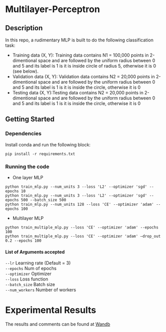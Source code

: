 # Multilayer-Perceptron


## Description

In this repo, a rudimentary MLP is built to do the following classification task:
- Training data (X, Y): Training data contains N1 = 100,000 points in 2-dimentional space and
are followed by the uniform radius between 0 and 5 and its label is 1 is it is inside circle of
radius 5, otherwise it is 0 (see below).
- Validation data (X, Y):
Validation data contains N2 = 20,000 points in 2-dimentional space and are followed by the
uniform radius between 0 and 5 and its label is 1 is it is inside the circle, otherwise it is 0
- Testing data (X, Y):Testing data contains N2 = 20,000 points in 2-dimentional space and are followed by the
uniform radius between 0 and 5 and its label is 1 is it is inside the circle, otherwise it is 0

## Getting Started

### Dependencies
Install conda and run the following block:
```
pip install -r requirements.txt
```

### Running the code
* One layer MLP
```
python train_mlp.py --num_units 3 --loss 'L2' --optimizer 'sgd' --epochs 10
python train_mlp.py --num_units 3 --loss 'L2' --optimizer 'sgd' --epochs 500 --batch_size 500
python train_mlp.py --num_units 128 --loss 'CE' --optimizer 'adam' --epochs 100
```

* Multilayer MLP
```
python train_multiple_mlp.py --loss 'CE' --optimizer 'adam' --epochs 100
python train_multiple_mlp.py --loss 'CE' --optimizer 'adam' –drop_out 0.2 --epochs 100
```

#### List of Arguments accepted
```--lr``` Learning rate (Default = 3) <br>
```--epochs``` Num of epochs <br>
```--optimizer``` Optimizer <br>
```--loss``` Loss function <br>
```--batch_size``` Batch size <br>
```--num_workers``` Number of workers <br>


# Experimental Results
The results and comments can be found at [Wandb](https://wandb.ai/mediaeval-sport/BB_Homework_DL/reports/Homework-1-Exercise-6--VmlldzoxNDc0NTY3?accessToken=arnuynijwczemfk4m0nlk3wzanry65tvp5muvmi6vi7llk0v5qvf6gbin36kr5hf)
